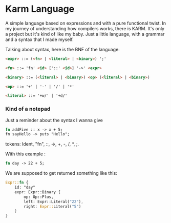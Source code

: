 # Karm Language
A simple language based on expressions and with a pure functional twist.
In my journey of understanding how compilers works, there is KARM. It's only a project but it's kind of like my baby. Just a little language, with a grammar and a syntax that I made myself.

Talking about syntax, here is the BNF of the language:
```html
<expr> ::= (<fn> | <literal> | <binary>) ';'

<fn> ::= 'fn' <id> ['::' <id>] '->' <expr>

<binary> ::= (<literal> | <binary>) <op> (<literal> | <binary>)

<op> ::= '+' | '-' | '/' | '*'

<literal> ::= '+w/' | '+d/'
``` 
### Kind of a notepad
Just a reminder about the syntax I wanna give

```rust
fn addFive :: x -> x + 5;
fn sayHello -> puts "Hello";
```
tokens: Ident, "fn", ::, ->, +, -, /, *, ;.

With this example :
```rust
fn day -> 22 + 5;
```
We are supposed to get returned something like this:

```rust
Expr::fn {
	id: "day"
	expr: Expr::Binary {
		op: Op::Plus,
		left: Expr::Literal("22"),
		right: Expr::Literal("5")
	}
}
```